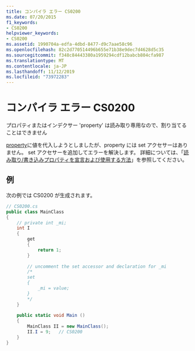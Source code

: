 ```yaml
---
title: コンパイラ エラー CS0200
ms.date: 07/20/2015
f1_keywords:
- CS0200
helpviewer_keywords:
- CS0200
ms.assetid: 1990704a-edfa-4dbd-8477-d9c7aae58c96
ms.openlocfilehash: 82c2d770514496b655e71b38e9dec7d4628d5c35
ms.sourcegitcommit: f348c84443380a1959294cdf12babcb804cfa987
ms.translationtype: MT
ms.contentlocale: ja-JP
ms.lasthandoff: 11/12/2019
ms.locfileid: "73972283"
---
```

# <a name="compiler-error-cs0200"></a>コンパイラ エラー CS0200
プロパティまたはインデクサー 'property' は読み取り専用なので、割り当てることはできません  
  
 [property](../programming-guide/classes-and-structs/using-properties.md)に値を代入しようとしましたが、property には set アクセサーはありません。 set アクセサーを追加してエラーを解決します。 詳細については、「[読み取り/書き込みプロパティを宣言および使用する方法](../programming-guide/classes-and-structs/how-to-declare-and-use-read-write-properties.md)」を参照してください。
  
## <a name="example"></a>例  
 次の例では CS0200 が生成されます。  
  
```csharp  
// CS0200.cs  
public class MainClass  
{  
    // private int _mi;  
    int I  
    {  
        get  
        {  
            return 1;  
        }  
  
        // uncomment the set accessor and declaration for _mi  
        /*  
        set  
        {  
            _mi = value;  
        }  
        */  
    }  
  
    public static void Main ()  
    {  
        MainClass II = new MainClass();  
        II.I = 9;   // CS0200  
    }  
}  
```
